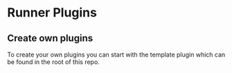 # Runner Plugins

## Create own plugins
To create your own plugins you can start with the template plugin which can be found in the root of this repo.
